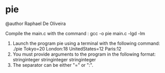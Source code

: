 # pie
@author Raphael De Oliveira

Compile the main.c with the command : gcc -o pie main.c -lgd -lm 

1) Launch the program pie using a terminal with the following command: ./pie Tokyo=20 London:18 UnitedStates=12 Paris:12
2) You must provide arguments to the program in the following format: string<separator>integer string<separator>integer string<separator>integer
3) The separator can be either "=" or ":".
